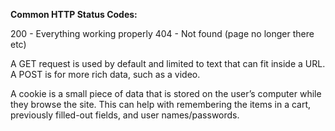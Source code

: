 **Common HTTP Status Codes:**

200 - Everything working properly
404 - Not found (page no longer there etc)

A GET request is used by default and limited to text that can fit inside a URL. A POST is for more rich data, such as a video.

A cookie is a small piece of data that is stored on the user’s computer while they browse the site. This can help with remembering the items in a cart, previously filled-out fields, and user names/passwords.
